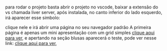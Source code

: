 ﻿#

para rodar o projeto basta abrir o projeto no vscode, baixar a extensão do vs chamada liver server, após instalada,
no canto inferior do lado esquerdo, irá aparecer esse simbolo:

clique nele e irá abrir uma página no seu navegador padrão
A primeira página é apenas um mini apresentação com um grid simples
<a href="https://eliasgabriel1.github.io/testem3"> clique aqui para ver</a>,
 e apertando na seção blusas aparecerá o teste, pode ver nesse link:
<a href="https://eliasgabriel1.github.io/testem3/pages/Blusa.html"> clique aqui para ver</a>,
